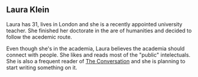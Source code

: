 Laura Klein
---


Laura has 31, lives in London and she is a recently appointed university teacher. She finished her doctorate in the are of humanities and decided to follow the acedemic route.

Even though she's in the academia, Laura believes the academia should connect with people. She likes and reads most of the "public" intelectuals. She is also a frequent reader of [The Conversation](http://theconversation.com/uk) and she is planning to start writing something on it.

